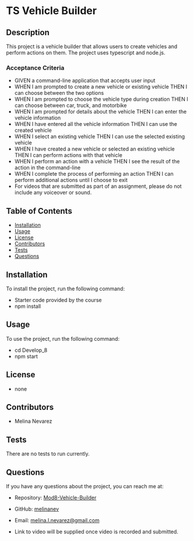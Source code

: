 # TS Vehicle Builder

## Description  

This project is a vehicle builder that allows users to create vehicles and perform actions on them. The project uses typescript and node.js. 

### Acceptance Criteria

- GIVEN a command-line application that accepts user input
- WHEN I am prompted to create a new vehicle or existing vehicle
THEN I can choose between the two options
- WHEN I am prompted to choose the vehicle type during creation
THEN I can choose between car, truck, and motorbike
- WHEN I am prompted for details about the vehicle
THEN I can enter the vehicle information
- WHEN I have entered all the vehicle information
THEN I can use the created vehicle
- WHEN I select an existing vehicle
THEN I can use the selected existing vehicle
- WHEN I have created a new vehicle or selected an existing vehicle
THEN I can perform actions with that vehicle
- WHEN I perform an action with a vehicle
THEN I see the result of the action in the command-line
- WHEN I complete the process of performing an action
THEN I can perform additional actions until I choose to exit
- For videos that are submitted as part of an assignment, please do not include any voiceover or sound.

## Table of Contents

- [Installation](#installation)
- [Usage](#usage)
- [License](#license)
- [Contributors](#contributors)
- [Tests](#tests)
- [Questions](#questions)


## Installation

To install the project, run the following command:

- Starter code provided by the course
- npm install


## Usage

To use the project, run the following command:

- cd Develop_8
- npm start

## License

- none

## Contributors

- Melina Nevarez

## Tests

There are no tests to run currently. 


## Questions

If you have any questions about the project, you can reach me at:

- Repository: [Mod8-Vehicle-Builder](https://github.com/melinanev/Mod8-Vehicle-Builder.git) 
- GitHub: [melinanev](https://github.com/melinanev)
- Email: [melina.l.nevarez@gmail.com](mailto:melina.l.nevarez@gmail.com)

- Link to video will be supplied once video is recorded and submitted.  

